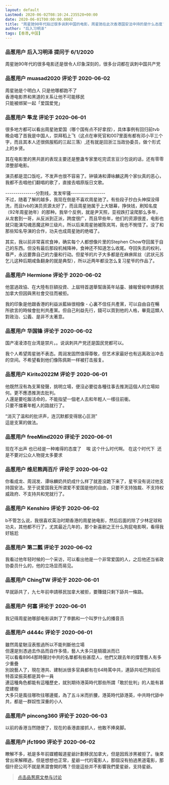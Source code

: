 ```yaml
---
layout: default
Lastmod: 2020-06-02T08:10:24.235528+00:00
date: 2020-06-01T00:00:00.000Z
title: "周星驰90年代拍过很多讽刺中国的电影，周星驰在此次香港国安法中持的是什么态度？"
author: "后入习明泽"
tags: [香港,中国]
---
```



### 品葱用户 **后入习明泽** 提问于 6/1/2020
    
周星驰90年代的很多电影还是很令人印象深刻的，很多台词都在讽刺中国共产党
    
                

### 品葱用户 **muasad2020** 评论于 2020-06-02
        
周星驰是个明白人 只是他哪都跑不了  
香港电影界和黑道的关系让他不可能移民  
只能被绑架一起「爱国爱党」
        
                

### 品葱用户 **隼龙** 评论于 2020-06-01
        
很多地方都可以看出周星驰爱国（哪个国有点不好拿捏），具体事例有回归前tvb晚会唱了首我是中国人，崇拜稻上飞（这点在审死官和007里面有都有邓小平三个字，而且其本人还很佩服稻的三起三落）,还有就是回浙江当政协委员，做个形式上的乡贤。  
  
其在电影里的黑共匪的表现主要还是整蛊专家里吃完谎言豆沙包说的话，还有零零漆整部电影。  
  
演员都是混口饭吃，不发声也很不容易了。钟镇涛和谭咏麟这两个家伙真的恶心，我都不去唱他们翻唱的歌了，直接去唱原版日文歌。  
  
\---------------分割线，发发牢骚-----------------  
不过，随着了解的越多，我现在倒是不喜欢周星驰了。有些段子抄白头神探没得洗，而且tvb的演员资源太好了，而且周星驰属于上大银幕，挣快钱，刷知名度（92年周星驰年）的那种。我举个反例，就是尹天照，亚视跌打滚爬那么多年，从龙套到一哥，从反派到正派，跨度很广，而且早些年，他们的资源很差，电影也就只能演勾魂恶魔这种三级片。所以后来周星驰被陈岚骂，我也不惋惜了。没了和那些知名导演的合作，功夫也成周星驰的绝唱了。  
  
其实，我以前非常喜欢食神，确实每个人都想像片里的Stephen Chow夺回属于自己的东西。但没有最后那段机械降神，食神还不知道怎么收尾。夺回失去的权利，尊严，永远要靠自己的力量和行动。但星爷的片子大多都是在麻痹屌丝（武状元苏乞儿这种后期咸鱼翻身的就是典型），所以近两年都没怎么复习星爷的作品了。
        
                

### 品葱用户 **Hermione** 评论于 2020-06-02
        
他當過政協、在大陸有巨額投資、上屆特首選舉幫唐英年站臺、據報曾經申請移民加拿大但因與黑社會交往而被拒。  
  
我的印象是他跟香港的利益派藍絲很相像 - 心裏不信任共產黨，可以自由自在暢所欲言的時候會批判共產黨。但自己利益先行，錢可以買到他的人格，畢竟這類人對政治、公義、是非不太著意。
        
                

### 品葱用户 **华国锋** 评论于 2020-06-02
        
国产凌凌漆在台湾是禁片。。说讽刺共产党还是国民党都可以。  
  
我个人希望周星驰不表态。周润发固然值得尊敬，但艺术家最好也有远离政治冲击的空间。不希望看到他们像陈佩斯一样被打击报复。
        
                

### 品葱用户 **Kirito2022M** 评论于 2020-06-01
        
他既然沒有為支黨發聲，挑明立場，便沒必要從各種往事去推測這個人的立場如何。更不應憑推測去批判。  
人還是要吃飯活命的，不能指望一個老人去和年輕人一樣往前衝。  
只要不擋著年輕人的路就行了。  
  
“消灭了温和的批评声，连沉默都变得居心叵测”  
這是支黨的做法。
        
                

### 品葱用户 **freeMind2020** 评论于 2020-06-01
        
现在不出声 也已经是一种难得的态度了    唉 这个什么时代啊。 在这个时代下  还是不要对公众人物提太多要求
        
                

### 品葱用户 **维尼熊两百斤** 评论于 2020-06-02
        
你看成龙、周润发、谭咏麟奶共奶成什么样了就差没跪下来了，星爷没有说过他支持国安法。至于说爱国我无所谓爱不爱国是他的自由，只要不支持独裁、不支持权威政府、不支持共和党就行了。
        
                

### 品葱用户 **Kenshiro** 评论于 2020-06-02
        
b不管怎么说，我很喜欢英治时期香港的周星驰电影，然后后面的除了少林足球和功夫，其他都不行了，尤其最近几年的，那个新喜剧之王什么狗屁电影啊，看得我好尴尬
        
                

### 品葱用户 **第二瓢** 评论于 2020-06-02
        
我看过他年轻时候的一个采访，可以看出他是一个非常爱国的人，之后他还当省政协委员什么的，他的立场显而易见。
        
                

### 品葱用户 **ChingTW** 评论于 2020-06-01
        
早就舔共了，九七年前申請移民加拿大被拒，要賺錢只剩下舔共一條路。
        
                

### 品葱用户 **何塞** 评论于 2020-06-01
        
我记得周星驰哪部电影讽刺了了李鹏和一个叫罗什么的播音员
        
                

### 品葱用户 **d444c** 评论于 2020-06-01
        
雖然周星馳沒表態過所以不能判斷他立場  
但還是別憑過去作品而自作多情，藝人大多只是騎牆派而已  
可以看看8964那時聲討中共的名單都有些甚麼人，他們又跟去年的撐警藝人有多少重疊  
別說藝人了，現在港共、建制派很多官員都有在64時罵中共，連舔共哈巴狗前任特首梁振英都是其中一員  
連這種角色都能有這種歷史，就別期待港英時代那些所謂「敢於批判」的人能有甚麼建樹  
大多只是風往哪吹往哪邊擺，為了五斗米而折腰，港英時代舔港英，中共時代舔中共，都是一群奴性深重的小人
        
                

### 品葱用户 **pincong360** 评论于 2020-06-03
        
以前的香港当然随便了，现在的香港直接抓人，他敢不捧臭脚。
        
                

### 品葱用户 **jfc1990** 评论于 2020-06-02
        
瞭解不多，衹是多年前媒體報道星爺計劃移民加拿大，但是因爲涉黑被拒了。後來曾出來解釋過，但是想想也正常，星爺一代的電影人，那個沒有拍過黑道電影，那個什麽公司不就是黑澀會開的嗎？但是這些并不影響我們愛星爺，支持星爺。
        
                





> [点击品葱原文参与讨论](https://pincong.rocks/question/26525?warning)

